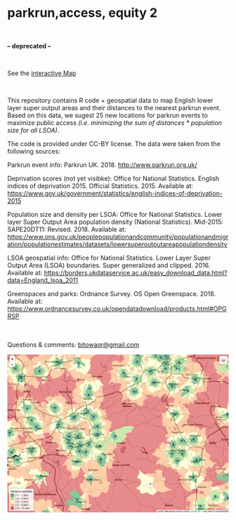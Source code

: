 
# parkrun,access, equity 2

<br>

  **– deprecated –**

<br>

See the [interactive Map](http://142.93.42.196:3838)

<br>

  This repository contains R code + geospatial data to map English lower layer super output areas and their distances to the nearest parkrun event. Based on this data, we sugest 25 new locations for parkrun events to maximize public access *(i.e. minimizing the sum of distances * population size for all LSOA)*.
  
The code is provided under CC-BY license. The data were taken from the following sources:

Parkrun event info: 
Parkrun UK. 2018. http://www.parkrun.org.uk/

Deprivation scores (not yet visibke): 
Office for National Statistics. English indices of deprivation 2015. Official Statistics. 2015. Available at: https://www.gov.uk/government/statistics/english-indices-of-deprivation-2015 

Population size and density per LSOA: 
Office for National Statistics. Lower layer Super Output Area population density (National Statistics). Mid-2015: SAPE20DT11: Revised. 2018. Available at: https://www.ons.gov.uk/peoplepopulationandcommunity/populationandmigration/populationestimates/datasets/lowersuperoutputareapopulationdensity 

LSOA geospatial info: 
Office for National Statistics. Lower Layer Super Output Area (LSOA) boundaries. Super generalized and clipped. 2016. Available at: https://borders.ukdataservice.ac.uk/easy_download_data.html?data=England_lsoa_2011

Greenspaces and parks:
Ordnance Survey. OS Open Greenspace. 2018. Available at: https://www.ordnancesurvey.co.uk/opendatadownload/products.html#OPGRSP 	


<br><br>
Questions & comments: bitowaqr@gmail.com 


![Distance to the nearest parkrun event around Sheffield](https://github.com/bitowaqr/parkrun_access_equity/raw/master/Untitled.png)



